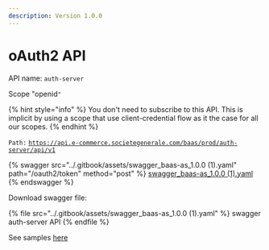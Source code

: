 ```yaml
---
description: Version 1.0.0
---
```


# oAuth2 API

API name: `auth-server`

Scope "openid`"`

{% hint style="info" %}
You don't need to subscribe to this API. This is implicit by using a scope that use client-credential flow as it the case for all our scopes.&#x20;
{% endhint %}

`Path:` [`https://api.e-commerce.societegenerale.com/baas/prod/auth-server/api/v1`](https://api.e-commerce.societegenerale.com/baas/prod/auth-server/api/v1)

{% swagger src="../.gitbook/assets/swagger_baas-as_1.0.0 (1).yaml" path="/oauth2/token" method="post" %}
[swagger_baas-as_1.0.0 (1).yaml](<../.gitbook/assets/swagger_baas-as_1.0.0 (1).yaml>)
{% endswagger %}

Download swagger file:

{% file src="../.gitbook/assets/swagger_baas-as_1.0.0 (1).yaml" %}
swagger auth-server API
{% endfile %}

See samples [here](../integration-guides/integrations-modes/direct.md#authentication-and-authorization)
